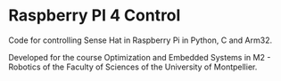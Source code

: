 # Raspberry PI 4 Control

Code for controlling Sense Hat in Raspberry Pi in Python, C and Arm32.  

Developed for the course Optimization and Embedded Systems in M2 - Robotics of the Faculty of Sciences of the University of Montpellier.

